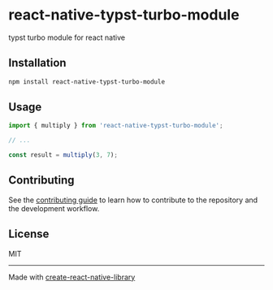 # react-native-typst-turbo-module

typst turbo module for react native

## Installation

```sh
npm install react-native-typst-turbo-module
```

## Usage


```js
import { multiply } from 'react-native-typst-turbo-module';

// ...

const result = multiply(3, 7);
```


## Contributing

See the [contributing guide](CONTRIBUTING.md) to learn how to contribute to the repository and the development workflow.

## License

MIT

---

Made with [create-react-native-library](https://github.com/callstack/react-native-builder-bob)
